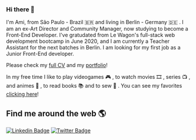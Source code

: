 ### Hi there 👋

I'm Ami, from São Paulo - Brazil 🇧🇷 and living in Berlin - Germany 🇩🇪 . I am an ex-Art Director and Community Manager, now studying to become a Front-End Developer. I've gratudated from Le Wagon's full-stack web development bootcamp in June 2020, and I am currently a Teacher Assistant for the next batches in Berlin. I am looking for my first job as a Junior Front-End developer.

Please check my [full CV](https://ami-onodera.github.io/resume/resume.html) and my [portfolio](https://ami-onodera.github.io/resume/portfolio.html)!

In my free time I like to play videogames 🎮 , to watch movies 🎞️ , series 📺 , and animes 🌸 , to read books 📚 and to sew 👗 . You can see my favorites [clicking here](https://amiflix.vercel.app)!

## Find me around the web 🌎

[![Linkedin Badge](https://img.shields.io/badge/-LinkedIn-blue?style=flat-square&logo=Linkedin&logoColor=white&link=https://www.linkedin.com/in/felipefialho)](https://www.linkedin.com/in/amionodera)
[![Twitter Badge](https://img.shields.io/badge/-Twitter-1ca0f1?style=flat-square&labelColor=1ca0f1&logo=twitter&logoColor=white&link=https://twitter.com/ami_sama)](https://twitter.com/felipefialho_)

